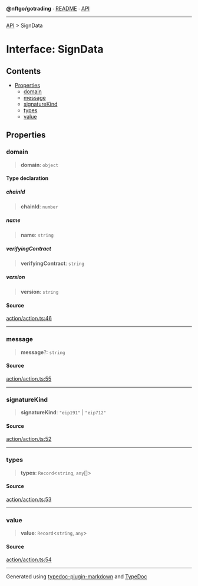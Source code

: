 **@nftgo/gotrading** ∙ [README](../README.md) ∙ [API](../exports.md)

***

[API](../exports.md) > SignData

# Interface: SignData

## Contents

- [Properties](SignData.md#properties)
  - [domain](SignData.md#domain)
  - [message](SignData.md#message)
  - [signatureKind](SignData.md#signaturekind)
  - [types](SignData.md#types)
  - [value](SignData.md#value)

## Properties

### domain

> **domain**: `object`

#### Type declaration

##### chainId

> **chainId**: `number`

##### name

> **name**: `string`

##### verifyingContract

> **verifyingContract**: `string`

##### version

> **version**: `string`

#### Source

[action/action.ts:46](https://github.com/NFTGo/GoTrading/blob/1fa3b8d/src/types/action/action.ts#L46)

***

### message

> **message**?: `string`

#### Source

[action/action.ts:55](https://github.com/NFTGo/GoTrading/blob/1fa3b8d/src/types/action/action.ts#L55)

***

### signatureKind

> **signatureKind**: `"eip191"` \| `"eip712"`

#### Source

[action/action.ts:52](https://github.com/NFTGo/GoTrading/blob/1fa3b8d/src/types/action/action.ts#L52)

***

### types

> **types**: `Record`\<`string`, `any`[]\>

#### Source

[action/action.ts:53](https://github.com/NFTGo/GoTrading/blob/1fa3b8d/src/types/action/action.ts#L53)

***

### value

> **value**: `Record`\<`string`, `any`\>

#### Source

[action/action.ts:54](https://github.com/NFTGo/GoTrading/blob/1fa3b8d/src/types/action/action.ts#L54)

***

Generated using [typedoc-plugin-markdown](https://www.npmjs.com/package/typedoc-plugin-markdown) and [TypeDoc](https://typedoc.org/)
